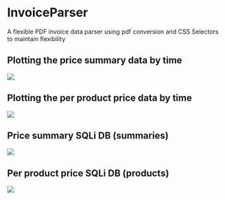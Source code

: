 # InvoiceParser
A flexible PDF invoice data parser using pdf conversion and CSS Selectors to maintain flexibility

## Plotting the price summary data by time
![](https://github.com/SinatrasC/InvoiceParser/tree/main/images/auvqkiOd5b.png)
## Plotting the per product price data by time
![](https://github.com/SinatrasC/InvoiceParser/tree/main/images/BaZKeBur73.png)
## Price summary SQLi DB (summaries)
![](https://github.com/SinatrasC/InvoiceParser/tree/main/images/BOyMF626Td.png)
## Per product price SQLi DB (products)
![](https://github.com/SinatrasC/InvoiceParser/tree/main/images/JadqmKr8Ub.png)
